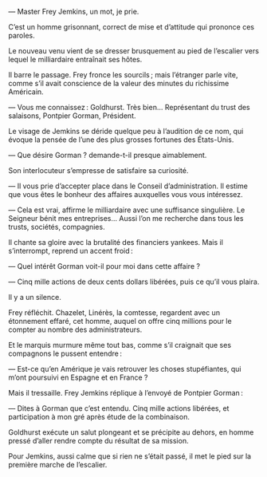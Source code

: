 — Master Frey Jemkins, un mot, je prie.

C’est un homme grisonnant, correct de mise et d’attitude qui prononce ces
paroles.

Le nouveau venu vient de se dresser brusquement au pied de l’escalier vers
lequel le milliardaire entraînait ses hôtes.

Il barre le passage. Frey fronce les sourcils ; mais l’étranger parle vite,
comme s’il avait conscience de la valeur des minutes du richissime Américain.

— Vous me connaissez : Goldhurst. Très bien… Représentant du trust des
salaisons, Pontpier Gorman, Président.

Le visage de Jemkins se déride quelque peu à l’audition de ce nom, qui
évoque la pensée de l’une des plus grosses fortunes des États-Unis.

— Que désire Gorman ? demande-t-il presque aimablement.

Son interlocuteur s’empresse de satisfaire sa curiosité.

— Il vous prie d’accepter place dans le Conseil d’administration. Il estime que vous êtes le bonheur des affaires auxquelles vous vous intéressez.

— Cela est vrai, affirme le milliardaire avec une suffisance singulière. Le Seigneur bénit mes entreprises… Aussi l’on me recherche dans tous les trusts, sociétés, compagnies.

Il chante sa gloire avec la brutalité des financiers yankees. Mais il s’interrompt, reprend un accent froid :

— Quel intérêt Gorman voit-il pour moi dans cette affaire ?

— Cinq mille actions de deux cents dollars libérées, puis ce qu’il vous
plaira.

Il y a un silence.

Frey réfléchit. Chazelet, Linérès, la comtesse, regardent avec un étonnement effaré, cet homme, auquel on offre cinq millions pour le compter au nombre des administrateurs.

Et le marquis murmure même tout bas, comme s’il craignait que ses compagnons le pussent entendre :

— Est-ce qu’en Amérique je vais retrouver les choses stupéfiantes, qui
m’ont poursuivi en Espagne et en France ?

Mais il tressaille. Frey Jemkins réplique à l’envoyé de Pontpier Gorman :

— Dites à Gorman que c’est entendu. Cinq mille actions libérées, et participation à mon gré après étude de la combinaison.

Goldhurst exécute un salut plongeant et se précipite au dehors, en homme
pressé d’aller rendre compte du résultat de sa mission.

Pour Jemkins, aussi calme que si rien ne s’était passé, il met le pied sur
la première marche de l’escalier.
